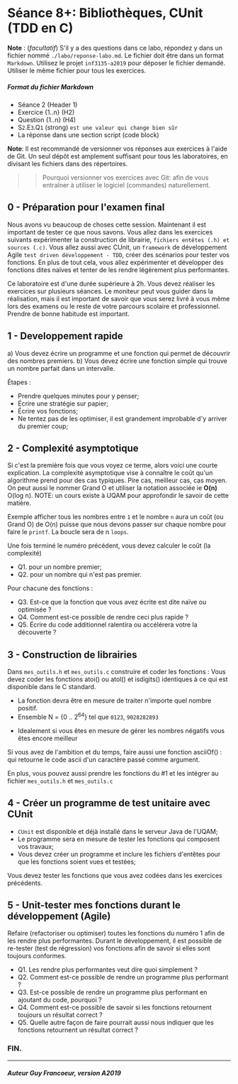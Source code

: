 # Séance 8+: Bibliothèques, CUnit (TDD en C)

**Note** : (_facultatif_) S'il y a des questions dans ce labo, répondez y dans un fichier nommé
`./labo/reponse-labo.md`.  Le fichier doit être dans un format `Markdown`. Utilisez le projet
`inf3135-a2019` pour déposer le fichier demandé. Utiliser le même fichier pour tous les exercices.

##### Format du fichier Markdown
 + Séance 2 (Header 1)
 + Exercice {1..n} (H2)
 + Question {1..n} (H4)
 + S`2`.E`3`.Q`1` (strong) `est une valeur qui change bien sûr`
 + La réponse dans une section script (code block)

**Note**: Il est recommandé de versionner vos réponses aux exercices à l'aide
de Git. Un seul dépôt est amplement suffisant pour tous les laboratoires, en
divisant les fichiers dans des répertoires.

 > > Pourquoi versionner vos exercices avec Git: afin de
vous entraîner à utiliser le logiciel (commandes) naturellement.

## 0 - Préparation pour l'examen final

Nous avons vu beaucoup de choses cette session.  Maintenant il est important de tester ce que nous savons.
Vous allez dans les exercices suivants expérimenter la construction de librairie, `fichiers entêtes (.h) et sources (.c)`.
Vous allez aussi avec CUnit, un `framework` de développement Agile `test driven développement - TDD`, créer des scénarios 
pour tester vos fonctions. En plus de tout cela, vous allez expérimenter et développer des fonctions dites naïves et tenter
de les rendre légèrement plus performantes.

Ce laboratoire est d'une durée supérieure à 2h.  Vous devez réaliser les exercices sur plusieurs séances.  Le moniteur peut
vous guider dans la réalisation, mais il est important de savoir que vous serez livré à vous même lors des examens ou le 
reste de votre parcours scolaire et professionnel.  Prendre de bonne habitude est important.

## 1 - Developpement rapide

 a) Vous devez écrire un programme et une fonction qui permet de découvrir des nombres premiers.
 b) Vous devez écrire une fonction simple qui trouve un nombre parfait dans un intervalle.
 
Étapes :
 - Prendre quelques minutes pour y penser;
 - Écrire une stratégie sur papier;
 - Écrire vos fonctions;
 - Ne tentez pas de les optimiser, il est grandement improbable d'y arriver du premier coup;

## 2 - Complexité asymptotique

Si c'est la première fois que vous voyez ce terme, alors voici une courte explication.  La complexité asymptotique vise 
à connaître le coût qu'un algorithme prend pour des cas typiques.  Pire cas, meilleur cas, cas moyen.  On peut aussi le
nommer Grand O et utiliser la notation associée ie **O(n)** O(log n). NOTE: un cours existe à UQAM pour approfondir le 
savoir de cette matière.

Exemple afficher tous les nombres entre `1` et le nombre `n` aura un coût (ou Grand O) de O(n) puisse que
nous devons passer sur chaque nombre pour faire le `printf`. La boucle sera de n `loops`.

Une fois terminé le numéro précédent, vous devez calculer le coût (la complexité) 
 + Q1. pour un nombre premier;
 + Q2. pour un nombre qui n'est pas premier. 

Pour chacune des fonctions :
 + Q3. Est-ce que la fonction que vous avez écrite est dite naïve ou optimisée ?
 + Q4. Comment est-ce possible de rendre ceci plus rapide ?
 + Q5. Écrire du code additionnel ralentira ou accélérera votre la découverte ?
 
## 3 - Construction de librairies

Dans `mes_outils.h` et `mes_outils.c` construire et coder les fonctions :
Vous devez coder les fonctions atoi() ou atol() et isdigits() identiques à ce qui est disponible dans le C standard.
 + La fonction devra être en mesure de traiter n'importe quel nombre positif.
 + Ensemble N = {0 .. 2<sup>64</sup>} tel que `0123`, `9028282893`
 - Idealement si vous êtes en mesure de gérer les nombres négatifs vous êtes encore meilleur

Si vous avez de l'ambition et du temps, faire aussi une fonction asciiOf() : qui retourne le code ascii d'un caractère passé comme argument.

En plus, vous pouvez aussi prendre les fonctions du #1 et les intégrer au fichier `mes_outils.h` et `mes_outils.c`

## 4 - Créer un programme de test unitaire avec CUnit 

 + `CUnit` est disponible et déjà installé dans le serveur Java de l'UQAM;
 + Le programme sera en mesure de tester les fonctions qui composent vos travaux;
 + Vous devez créer un programme et inclure les fichiers d'entêtes pour que les fonctions soient vues et testées;

Vous devez tester les fonctions que vous avez codées dans les exercices précédents.

## 5 - Unit-tester mes fonctions durant le développement (Agile)

Refaire (refactoriser ou optimiser) toutes les fonctions du numéro 1 afin de les rendre plus performantes.
Durant le développement, il est possible de re-tester (test de régression) vos fonctions afin de savoir si elles sont toujours conformes.

+ Q1. Les rendre plus performantes veut dire quoi simplement ?
+ Q2. Comment est-ce possible de rendre un programme plus performant ?
+ Q3. Est-ce possible de rendre un programme plus performant en ajoutant du code, pourquoi ?
+ Q4. Comment est-ce possible de savoir si les fonctions retournent toujours un résultat correct ?
+ Q5. Quelle autre façon de faire pourrait aussi nous indiquer que les fonctions retournent un résultat correct ?

### FIN.
---

##### Auteur Guy Francoeur, version A2019
